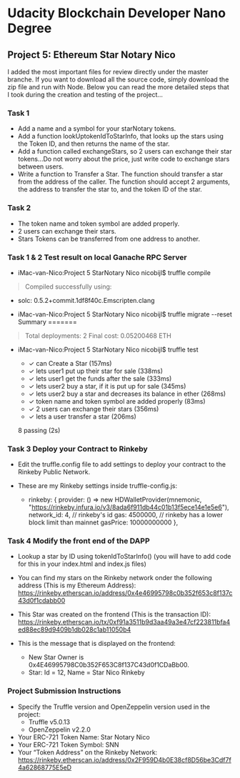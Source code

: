 # Udacity Blockchain Developer Nano Degree

## Project 5: Ethereum Star Notary Nico
I added the most important files for review directly under the master branche.
If you want to download all the source code, simply download the zip file and run with Node.
Below you can read the more detailed steps that I took during the creation and testing of the project...

### Task 1
* Add a name and a symbol for your starNotary tokens.
* Add a function lookUptokenIdToStarInfo, that looks up the stars using the Token ID, and then returns the name of the star.
* Add a function called exchangeStars, so 2 users can exchange their star tokens...Do not worry about the price, just write code to exchange stars between users.
* Write a function to Transfer a Star. The function should transfer a star from the address of the caller. The function should accept 2 arguments, the address to transfer the star to, and the token ID of the star.

### Task 2
* The token name and token symbol are added properly.
* 2 users can exchange their stars.
* Stars Tokens can be transferred from one address to another.

### Task 1 & 2 Test result on local Ganache RPC Server
* iMac-van-Nico:Project 5 StarNotary Nico nicobijl$ truffle compile
> Compiled successfully using:
   - solc: 0.5.2+commit.1df8f40c.Emscripten.clang
* iMac-van-Nico:Project 5 StarNotary Nico nicobijl$ truffle migrate --reset
Summary
=======
> Total deployments:   2
> Final cost:          0.05200468 ETH
* iMac-van-Nico:Project 5 StarNotary Nico nicobijl$ truffle test
  * ✓ can Create a Star (157ms)
  * ✓ lets user1 put up their star for sale (338ms)
  * ✓ lets user1 get the funds after the sale (333ms)
  * ✓ lets user2 buy a star, if it is put up for sale (345ms)
  * ✓ lets user2 buy a star and decreases its balance in ether (268ms)
  * ✓ token name and token symbol are added properly (83ms)
  * ✓ 2 users can exchange their stars (356ms)
  * ✓ lets a user transfer a star (206ms)

  8 passing (2s)

### Task 3 Deploy your Contract to Rinkeby
* Edit the truffle.config file to add settings to deploy your contract to the Rinkeby Public Network.

* These are my Rinkeby settings inside truffle-config.js:
    - rinkeby: {
          provider: () => 
          new HDWalletProvider(mnemonic, "https://rinkeby.infura.io/v3/8ada6f911db44c01b13f5ece14e1e5e6"),
            network_id: 4,       // rinkeby's id
            gas: 4500000,        // rinkeby has a lower block limit than mainnet
            gasPrice: 10000000000
        },

### Task 4 Modify the front end of the DAPP
* Lookup a star by ID using tokenIdToStarInfo() (you will have to add code for this in your index.html and index.js files)
* You can find my stars on the Rinkeby network onder the following address (This is my Ethereum Address):
https://rinkeby.etherscan.io/address/0x4e46995798c0b352f653c8f137c43d0f1cdabb00 

* This Star was created on the frontend (This is the transaction ID):
https://rinkeby.etherscan.io/tx/0xf91a3511b9d3aa49a3e47cf223811bfa4ed88ec89d9409b1db028c1ab11050b4

* This is the message that is displayed on the frontend:
    - New Star Owner is 0x4E46995798C0b352F653C8f137C43d0f1CDaBb00.
    - Star: Id = 12, Name = Star Nico Rinkeby


### Project Submission Instructions
* Specify the Truffle version and OpenZeppelin version used in the project:
    - Truffle v5.0.13
    - OpenZeppelin v2.2.0
* Your ERC-721 Token Name: Star Notary Nico
* Your ERC-721 Token Symbol: SNN
* Your “Token Address” on the Rinkeby Network:
https://rinkeby.etherscan.io/address/0x2F959D4b0E38cf8D56be3Cdf7f4a62868775E5eD
